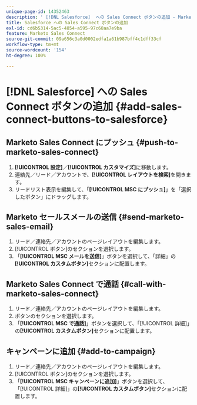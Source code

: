 ```yaml
---
unique-page-id: 14352463
description: ' [!DNL Salesforce]  への Sales Connect ボタンの追加 - Marketo ドキュメント - 製品ドキュメント'
title: Salesforce への Sales Connect ボタンの追加
exl-id: cd6b5314-5ac5-4854-a595-97c68aa7e9ba
feature: Marketo Sales Connect
source-git-commit: 09a656c3a0d0002edfa1a61b987bff4c1dff33cf
workflow-type: tm+mt
source-wordcount: '154'
ht-degree: 100%

---
```


# [!DNL Salesforce] への Sales Connect ボタンの追加 {#add-sales-connect-buttons-to-salesforce}

## Marketo Sales Connect にプッシュ {#push-to-marketo-sales-connect}

1. **[!UICONTROL 設定]**／**[!UICONTROL カスタマイズ]**&#x200B;に移動します。
1. 連絡先／リード／アカウントで、**[!UICONTROL レイアウトを検索]**&#x200B;を開きます。
1. リードリスト表示を編集して、「**[!UICONTROL MSC にプッシュ]**」を「選択したボタン」にドラッグします。

## Marketo セールスメールの送信 {#send-marketo-sales-email}

1. リード／連絡先／アカウントのページレイアウトを編集します。
1. [!UICONTROL ボタン]のセクションを選択します。
1. 「**[!UICONTROL MSC メールを送信]**」ボタンを選択して、「詳細」の&#x200B;**[!UICONTROL カスタムボタン]**&#x200B;セクションに配置します。

## Marketo Sales Connect で通話 {#call-with-marketo-sales-connect}

1. リード／連絡先／アカウントのページレイアウトを編集します。
1. ボタンのセクションを選択します。
1. 「**[!UICONTROL MSC で通話]**」ボタンを選択して、「[!UICONTROL 詳細]」の&#x200B;**[!UICONTROL カスタムボタン]**&#x200B;セクションに配置します。

## キャンペーンに追加 {#add-to-campaign}

1. リード／連絡先／アカウントのページレイアウトを編集します。
1. [!UICONTROL ボタン]のセクションを選択します。
1. 「**[!UICONTROL MSC キャンペーンに追加]**」ボタンを選択して、「[!UICONTROL 詳細]」の&#x200B;**[!UICONTROL カスタムボタン]**&#x200B;セクションに配置します。
